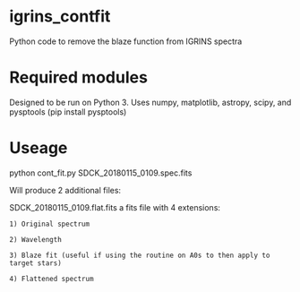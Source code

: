 # igrins_contfit
Python code to remove the blaze function from IGRINS spectra

# Required modules 
Designed to be run on Python 3. 
Uses numpy, matplotlib, astropy, scipy, and pysptools (pip install pysptools)

# Useage 

python cont_fit.py SDCK_20180115_0109.spec.fits

Will produce 2 additional files:

  SDCK_20180115_0109.flat.fits a fits file with 4 extensions:
  
    1) Original spectrum
  
    2) Wavelength
    
    3) Blaze fit (useful if using the routine on A0s to then apply to target stars)
    
    4) Flattened spectrum
